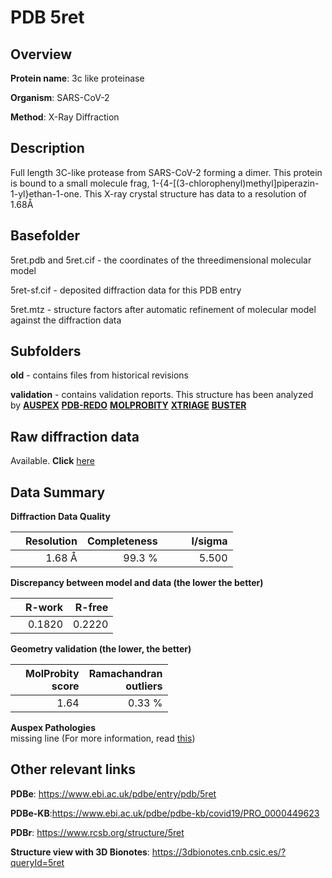 # PDB 5ret

## Overview

**Protein name**: 3c like proteinase

**Organism**: SARS-CoV-2

**Method**: X-Ray Diffraction

## Description

Full length 3C-like protease from SARS-CoV-2 forming a dimer. This protein is bound to a small molecule frag, 1-{4-[(3-chlorophenyl)methyl]piperazin-1-yl}ethan-1-one. This X-ray crystal structure has data to a resolution of 1.68Å

## Basefolder

5ret.pdb and 5ret.cif - the coordinates of the threedimensional molecular model

5ret-sf.cif - deposited diffraction data for this PDB entry

5ret.mtz - structure factors after automatic refinement of molecular model against the diffraction data

## Subfolders



**old** - contains files from historical revisions

**validation** - contains validation reports. This structure has been analyzed by [**AUSPEX**](https://github.com/thorn-lab/coronavirus_structural_task_force/tree/master/pdb/3c_like_proteinase/SARS-CoV-2/5ret/validation/auspex) [**PDB-REDO**](https://github.com/thorn-lab/coronavirus_structural_task_force/tree/master/pdb/3c_like_proteinase/SARS-CoV-2/5ret/validation/pdb-redo) [**MOLPROBITY**](https://github.com/thorn-lab/coronavirus_structural_task_force/tree/master/pdb/3c_like_proteinase/SARS-CoV-2/5ret/validation/molprobity) [**XTRIAGE**](https://github.com/thorn-lab/coronavirus_structural_task_force/blob/master/pdb/3c_like_proteinase/SARS-CoV-2/5ret/validation/Xtriage_output.log) [**BUSTER**](https://www.globalphasing.com/buster/wiki/index.cgi?Covid19Pdb5RET) 



## Raw diffraction data

Available. **Click** [here](https://zenodo.org/record/3730992) 

## Data Summary
**Diffraction Data Quality**

|   | Resolution | Completeness| I/sigma |
|---|-------------:|----------------:|--------------:|
|   |1.68 Å|99.3  %|<img width=50/>5.500|

**Discrepancy between model and data (the lower the better)**

|   | **R-work**| **R-free**   
|---|-------------:|----------------:|           
||  0.1820|  0.2220|

**Geometry validation (the lower, the better)**

|   |**MolProbity<br>score**| **Ramachandran<br>outliers** 
|---|-------------:|----------------:|
||  1.64|  0.33 %|

**Auspex Pathologies**<br> missing line (For more information, read [this](https://github.com/thorn-lab/coronavirus_structural_task_force/blob/master/pdb/3c_like_proteinase/SARS-CoV-2/5ret/validation/auspex/5ret_auspex_comments.txt))

 



## Other relevant links 
**PDBe**:  https://www.ebi.ac.uk/pdbe/entry/pdb/5ret

**PDBe-KB**:https://www.ebi.ac.uk/pdbe/pdbe-kb/covid19/PRO_0000449623 
 
**PDBr**: https://www.rcsb.org/structure/5ret 

**Structure view with 3D Bionotes**: https://3dbionotes.cnb.csic.es/?queryId=5ret

